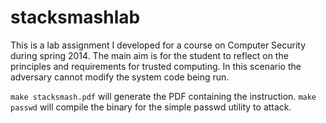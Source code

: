 stacksmashlab
===============================================================================

This is a lab assignment I developed for a course on Computer Security during 
spring 2014.  The main aim is for the student to reflect on the principles and 
requirements for trusted computing.  In this scenario the adversary cannot 
modify the system code being run.

`make stacksmash.pdf` will generate the PDF containing the instruction.  `make 
passwd` will compile the binary for the simple passwd utility to attack.
